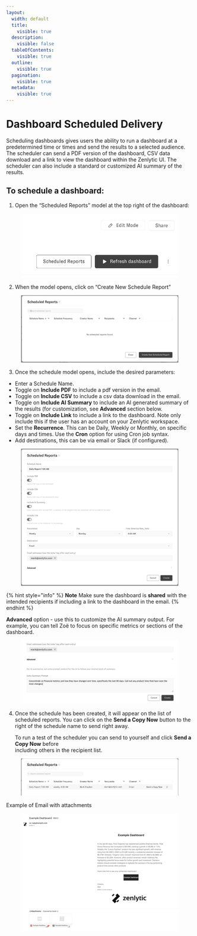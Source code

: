 ```yaml
---
layout:
  width: default
  title:
    visible: true
  description:
    visible: false
  tableOfContents:
    visible: true
  outline:
    visible: true
  pagination:
    visible: true
  metadata:
    visible: true
---
```


# Dashboard Scheduled Delivery

Scheduling dashboards gives users the ability to run a dashboard at a predetermined time or times and send the results to a selected audience. The scheduler can send a PDF version of the dashboard, CSV data download and a link to view the dashboard within the Zenlytic UI. The scheduler can also include a standard or customized AI summary of the results.

## To schedule a dashboard:



1. Open the “Scheduled Reports” model at the top right of the dashboard:

<figure><img src="../.gitbook/assets/Dashboard-Scheduler-1.png" alt=""><figcaption></figcaption></figure>



2. When the model opens, click on “Create New Schedule Report”

<figure><img src="../.gitbook/assets/Dashboard-Scheduler-2.png" alt=""><figcaption></figcaption></figure>



3. Once the schedule model opens, include the desired parameters:

* Enter a Schedule Name.
* Toggle on **Include PDF** to include a pdf version in the email.
* Toggle on **Include CSV** to include a csv data download in the email.
* Toggle on **Include AI Summary** to include an AI generated summary of the results (for customization, see **Advanced** section below.
* Toggle on **Include Link** to include a link to the dashboard. Note only include this if the user has an account on your Zenlytic workspace.
* Set the **Recurrence**. This can be Daily, Weekly or Monthly, on specific days and times. Use the **Cron** option for using Cron job syntax.
* Add destinations, this can be via email or Slack (if configured).

<figure><img src="../.gitbook/assets/Dashboard-Scheduler-3.png" alt=""><figcaption></figcaption></figure>

{% hint style="info" %}
**Note** Make sure the dashboard is **shared** with the intended recipients if including a link to the dashboard in the email.
{% endhint %}

**Advanced** option - use this to customize the AI summary output. For example, you can tell Zoë to focus on specific metrics or sections of the dashboard.

<figure><img src="../.gitbook/assets/Dashboard-Scheduler-4.png" alt=""><figcaption></figcaption></figure>



4.  Once the schedule has been created, it will appear on the list of scheduled reports. You can click on the **Send a Copy Now** button to the right of the schedule name to send right away.

    To run a test of the scheduler you can send to yourself and click **Send a Copy Now** before\
    including others in the recipient list.

<figure><img src="../.gitbook/assets/Dashboard-Scheduler-5.png" alt=""><figcaption></figcaption></figure>

Example of Email with attachments

<figure><img src="../.gitbook/assets/Dashboard-Scheduler-7.png" alt=""><figcaption></figcaption></figure>

